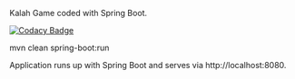 Kalah Game coded with Spring Boot.

[![Codacy Badge](https://api.codacy.com/project/badge/Grade/88ccf06670ad4c1daabb1babffb11f95)](https://www.codacy.com/app/snwr/kalah?utm_source=github.com&amp;utm_medium=referral&amp;utm_content=snwr/kalah&amp;utm_campaign=Badge_Grade)

mvn clean spring-boot:run

Application runs up with Spring Boot and serves via http://localhost:8080.

